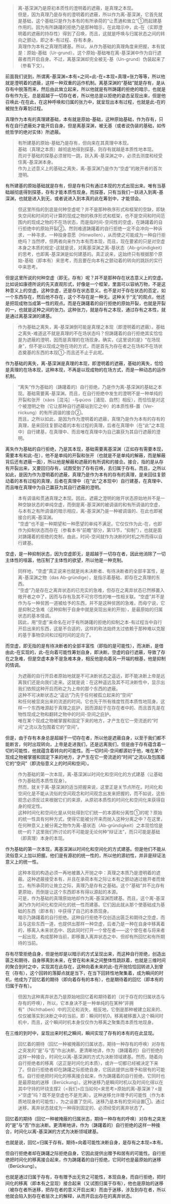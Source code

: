 <blockquote data-pid="NJqpEOxG">离-基深渊乃是原初本质性的澄明着的遮蔽，是真理之本现。<br>但是，因为真理乃是存有的澄明着的遮蔽，所以作为离-基深渊，它首先就是基础，这个基础只是作为本有的有所承荷的“让贯通和耸立”①而起建基作用的。因为有所踌躇的拒绝乃是那种暗示，在此暗示中，此-在（实即澄明着的遮蔽的持存性）得到了召唤，而且，这就是呼唤与归属状态之间的转向之颤动，即之本-有过程、存有本身。<br>真理作为本有之真理而建基。所以，从作为基础的真理角度来把握，本有就是：原始-基础（Ur-grund）。这个原始-基础唯在离-基深渊中作为自行遮蔽者而开启自身。不过，离基深渊却完全被无-基（Un-grund）伪装起来了（参看下文）。</blockquote><p data-pid="4fBsN9VY">前面我们说到，所谓离-基深渊=本有=之间=此-在=本现=真理=张力等等，所以他就是澄明着的遮蔽，这样一种双重的运作机制。离基深渊的“基础”就是存有，是从存有中脱落而来，然后由此耸立起来，所以他就是有所踌躇的拒绝的暗示，也就是存有作为无，总是超越于一切存在者，所以他总是以拒绝的姿态呈现出来，但是他召唤此-在在此，在这种呼唤和归属的张力中，就呈现出本有过程，也就是此-在的被抛生存筹划过程。</p><p data-pid="VZiyB3QK">真理作为本有的真理建基础，本有就是原始-基础，这种原始基础，作为存有，只有在自行遮蔽处才能开启自身。但是离基深渊，被无基（或者说伪装的基础，如传统哲学的绝对实体）所遮蔽。</p><blockquote data-pid="pwdelvIx">有所建基的原始-基础乃是存有，但向来在其真理中本现。<br>基础（真理之本质）越彻底地得到探基，则存有就越是本质性地本现。<br>而对于基础的探基必须冒险一跳，跃入离-基深渊之中，必须去测度和经受住离-基深渊本身。<br>作为上述意义上的基础之离失，离-基深渊乃是作为“空虚”的敞开者的首次澄明。</blockquote><p data-pid="SBFlSMdl">有所建基的原始基础就是存有，但是存有只有通过本现的方式出现出来。唯有当基础越彻底得到探基，存有才能本质性现身。而探基，只有当我们一跃进入到离-基深渊，也就是进入到无，或者说进入到本真的此在筹划中，才能领会。</p><blockquote data-pid="8XdmbLLk">但这里所指的到底是何种空虚呢？并不是那种秩序形式和框架的空缺，即缺失空间和时间的可计算的现成之物的秩序形式和框架，也不是空间和时间范围内的现成之物的不在场状态，而是指时间-空间性的空虚，在踌躇着的自行拒绝中的原始开裂②。然则难道踌躇着的自行拒绝一定不会冲向一种诉求，一种寻求，一种投身意愿（Hinwollen），从而使之可能成为一种自行拒绝吗？当然啰，但两者向来作为本有而本现，而且，现在要紧的只是对空虚本身之本质的规定-这就是说，对离基深渊之离-基状态（Ab-gründigkeit）的思考，也即离-基深渊是如何建基的。真正说来，这始终只有根据那个原始-基础（即本有）来思考，而且要在向本有之颤动着的转向的跳跃的实行中来思考。</blockquote><p data-pid="ycXNDs6H">但是这里所说的何种空虚（即无，存有）呢？并不是那种存在状态意义上的空虚。比如说如康德所说的先天直观形式，好像是一个框架，里面可以容纳万物，不是这种意义上的空虚。这种空虚，还是存在状态意义。也不是对于存在状态的否定，如一个东西存在，然后他不存在，这个不存在是一种无。这种关于“无”的观点，他还是把现成物当成第一性的观点。而是在踌躇着的自行拒绝的原始开裂，也就是开裂的一，也就是这种之间的张力。这种张力，就是存有之本现，通过存有之本性，就是通过离基深渊的建基。</p><blockquote data-pid="lzk43Jog">作为基础之离失，离-基深渊倒可能是真理之本现（即澄明着的遮蔽）。基础之离失-难道这不就是真理的不在场状态吗？但踌躇着的自行拒绝其实恰恰是为遮蔽的澄明，因而是真理的在场现身。确实，《这里说的是》“在场现身”，但不是以现成之物在场的方式，而是首先为存在者之在场和不在场状态奠基的东西的本现①-而且还不止于此呢。</blockquote><p data-pid="Ayx5UCJK">作为基础的离失，离-基深渊是真理的本现，即澄明着的遮蔽，基础的离失，恰恰是真理的在场本现，这种本现，不再是以现成物的在场方式，而是一种动态的运作机制。</p><blockquote data-pid="YPJ1iN0K">“离失”作为基础的（踌躇着的）自行拒绝，乃是作为离-基深渊的基础之本现。基础需要离-基深渊。而且，在自行拒绝中发生的澄明不是一种单纯的开裂和张开（xáos［混沌］-与φúσιs［涌现、自然］相反），而恰恰是对这个被澄明之物（它让那种自行遮蔽站到它之中）的本质性移-置（Ver-riickung）的有所调谐的接合②。<br>而且，之所以如此，是因为作为澄明着的遮蔽，真理乃是作为本有的存有的真理，是来回往复颤动着的本有过程的真理，后者在真理中（在“此”之本现中）自行建基，在真理中、而且唯在真理中为自己赢获为其自行遮蔽的澄明。</blockquote><p data-pid="_yj_OEXJ">离失作为基础的自行拒绝，乃是其本现，基础需要离基深渊（正如存有需要本现，需要本有和此-在），他不是单纯的开裂和张开（也就是不是单纯的解蔽，而是解蔽背后还有遮蔽一面），所以他是解蔽和遮蔽的有所调和的接合。接合，指的是从存有开裂出来，又要回归存有，试图受到了存有召唤，去归属于存有。而且，之所以如此，是因为作为澄明着的遮蔽，真理乃是作为本有的存有的真理，是来回往复颤动着的本有过程的真理，后者在真理中（在“此”之本现中）自行建基，在真理中、而且唯在真理中为自己赢获为其自行遮蔽的澄明。</p><blockquote data-pid="JKONwB0K">本有调谐和贯通真理之本现。因此，遮蔽之澄明的敞开状态原始地并不是一种空缺状态的单纯空虚，而倒是离-基深渊的被调谐的和有所调谐的空虚，与本有之有所调谐的暗示相应，离-基深渊乃是一种被调谐的、在此也即被接合的离-基深渊。<br>“空虚”也不是一种期望和一种愿望的单纯不满足。它仅仅作为此-在，也即作为抑制状态而存在（参看本书“前瞻”部分，第13节，“抑制”），也就是面对踌躇着的拒绝的克制，由此，时间-空间就作为决断的时机之所而得以自行建基。</blockquote><p data-pid="8yMohdWg">空虚，是一种抑制状态，因为空虚即无，是超越于一切存在者，因此他消除了一切主体性的喧嚣，他压制了主体性的欲望，所以他是一种克制。</p><blockquote data-pid="FrSRBybX">同样地，“空虚”真正说来也就是尚未决断者、有待决断者的全部丰富性，是离-基深渊之物（das Ab-gründige），是指示着基础、即存在之真理的东西。<br>“空虚”乃是存在之离弃状态的已充实的急难，但存在之离弃状态已然移置入敞开者之中了，因而与存有及其不可穷尽性的唯一性相关联。“空虚”并不是作为与一种贫困一道被给予的东西，并不是这种贫困的急难，而毋宁说，它是抑制之急难（这种抑制于自身中就是突现出来的开抛），是最原始的归属状态的基本情调。<br>因此，用“空虚”来命名在对于有所踌躇的拒绝的抑制之本-有过程当中自行开启出来的东西，这是不合适的，这样的称法始终太过依赖于那种难以克服的基于事物空间和过程时间的定向了。</blockquote><p data-pid="R0OslJFX">而空虚，即无指的是有待决断者的全部丰富性（即指的是可能性），而决断，是借由此-在实现的，此-在向着可能性筹划自身，即决断。空虚的自行遮蔽，导致了存在之急难，但是空虚本身不是急难本身，相反他是向着另一开端的根基，他是抑制的情调。</p><blockquote data-pid="GDlW7RDz">为遮蔽的自行开启者原始地就是不可决断状态之遥远，即不能决断上帝是远离我们还是向我们走来。这就是说：在这种遥远及其不可决断性中，显示出我们依照这种开启而称之为上帝的那个东西的遮蔽。<br>这种不可决断状态之“遥远”乃先于任何被孤立起来的“空间”<br>和任何被显突出来的流逝的时间。它也先于所有维度性而本质性地现身。这样一个东西唯源起于真理之庇护，因而源起于在存在者中的、而且首先是在物性现成之物和翻转之物中的时间-空间之庇护。<br>唯在某个现成之物被掌握和固定下来的地方，才产生在它一旁流逝的“时间”之流以及包围着它的“空间”。</blockquote><p data-pid="OyeKE76c">但是，由于存有本身总是超越于一切存在者，所以他是遮蔽自身，以至于我们都不能断言，何时出现转向，上帝是走进我们，还是远离我们，但是由于存有蕴含着一切的可能性，他就蕴含着转向的可能性。而一切时间-空间都源初于他，唯在某个现成之物被掌握和固定下来的地方，才产生在它一旁流逝的“时间”之流以及包围着它的“空间”（即流俗意义上的时间和空间）。</p><blockquote data-pid="aeLOD_ge">作为基础的第一次本现，离-基深渊以时间化和空间化的方式建基（让基础作为基础而本质性现身）。<br>然而，就关于离-基深渊的适当把握来说，这里正是关节点所在。时间化和空间化是不能从流俗的空间观念和时间观念出发来把握的，而不如说，这些观念必须反过来根据它们的来源，从原初本质性的时间化和空间化来获得自身的规定性。<br>这种时间化和空间化是从何处得到它们统一的本源和分离性①的呢？原始的统一性具有何种方式，使得它能被分开来而抛入这种分离之中？在这里，在何种意义上被分离之物作为离-基状态（Ab-gründigkeit）之本现恰恰是统一的？这里我们所讨论的不可能是无论何种“辩证法”，而只可能是基础（即真理）本身的本现。</blockquote><p data-pid="0JXjHsff">作为基础的第一次本现，离基深渊以时间化和空间化的方式建基。但是他们不能从流俗意义上加以把握。他们是有源初的统一性的，所以他的源初性，并非是辩证法意义上的统一性。</p><blockquote data-pid="m8gbLCsl">这种本现的构造必须一再地被置入开抛之中：真理之本质乃是澄明着的遮蔽。这种遮蔽接受本有，并且在承荷本有之际让本有之颤动通过敞开者而耸立。有所承荷的让耸立之际，真理乃是存有之基础。这个“基础”并不比存有更原始，而倒是让这个东西即本有得以源起的本源。<br>可是，作为基础的真理原始地却作为离-基深渊而建基。而且，这个离-基深渊乃作为时间化和空间化的统一性而建基。它们因此就从那个使基础成为基础的东西（即本有）中获得了自己的本质现身。<br>暗示乃踌躇着的自行拒绝。这种自行拒绝不仅创造出匮乏和期待之空虚，而且与这些东西一道，也提供出那样一种空虚，后者乃是一种在自身中移离着的，移离入未来状态中、因此同时打开一个曾在者——这个曾在者与将来者一起出现，构成那种当前，即移置入离弃状态之中、但却有所回忆和有所期待的当前。</blockquote><p data-pid="g_5zpzil">存有尽管拒绝自身，但是他却是以暗示的方式呈现出来，而这种自行拒绝，创造出匮乏和期待，自身移离到未来，在曾在和未来之间整体性跳跃着，也就是三维时间的聚合到时之中，实现其在此存在，这种向着未来的此-在开抛恰恰回转进入到曾在（存有），这个回转的落脚点就是当下，在当下回转性地聚集着，成为瞬间的时机，他成为了回忆着的期待（即向着存有的本有），也是期待着的回忆（即本有的归属于存有）。</p><blockquote data-pid="XiKTU0zQ">但因为这种离弃状态乃是原始地回忆着和期待着的（对于存在的归属状态与存有的呼唤），所以，它本身决不是一种单纯的在某种“非拥有”（Nichthaben）中的沉沦和消失，相反地，它倒是那种被建立起来的、仅仅被落实到决断之中的当前，即：瞬间时机0。移离被移置入这个瞬间时机中，而且，这个瞬间时机本身仅仅作为移离之聚集而本质性地现身。</blockquote><p data-pid="jaZEJQMp">在三维的到时中，呈现出来时机之瞬间，瞬间实现了存有的本有的在此显现。</p><blockquote data-pid="ehQiHQwc">回忆着的期待（回忆一种被掩蔽的归属状态，期待一种存有的呼唤）对存有之突发的“是”与“否”作出决断。更清晰地讲，作为（踌躇着的）自行拒绝的这样一种接合，时间化以离-基深渊的方式为决断领域建基。然而，随着向自行拒绝者的移离（这正是时间化的本质），或许一切都已经被决定下来了。但自行拒绝者却在踌躇之际拒绝自身，它因此提供出赠予和居有的可能性。自行拒绝把时间化的移离接合起来，作为踌躇着的自行拒绝，它同时也是最原始的迷移（Berückung）。这种迷移乃是瞬间时机以及时间化得以在其中守持的环绕支撑2（&lt;我们&gt;应当如何&lt;来思考&gt;原始的离-基深渊？&lt;是&gt;“空虚”吗？既不是空虚也不是充满）。这种迷移允许赠予的可能性（作为本质地现身的可能性），为之设置了空间。迷移乃是本有的空间设置①。通过迷移，离弃状态就成为一种得到固定的、必须经受的离弃状态了。</blockquote><p data-pid="-a7qPIig">回忆着的期待（回忆一种被掩蔽的归属状态，期待一种存有的呼唤）对存有之突发的“是”与“否”作出决断。更清晰地讲，作为（踌躇着的）自行拒绝的这样一种接合，时间化以离-基深渊的方式为决断领域建基。</p><p data-pid="4zWn5JcT">也就是说，回忆=归属于存有。期待=向着可能性决断自身，是存有之本现=本有。</p><p data-pid="sDeWzc24">但自行拒绝者却在踌躇之际拒绝自身，它因此提供出赠予和居有的可能性。自行拒绝把时间化的移离接合起来，作为踌躇着的自行拒绝，它同时也是最原始的迷移（Berückung）。</p><p data-pid="EJWhU6MN">也就是通过归属于存有，存有赠予出无穷之可能性，本现自身。而自行拒绝，把时间化的移离（即本有之显现）接合起来（又试图归属于存有），他也是原始的迷移（被存在者所迷移，把存在者的意义开启出来）而由于迷移，涉及到存在者，所以他就会陷入到存在者层次上的解释，从而开启出存在的离弃状态。</p><p></p>